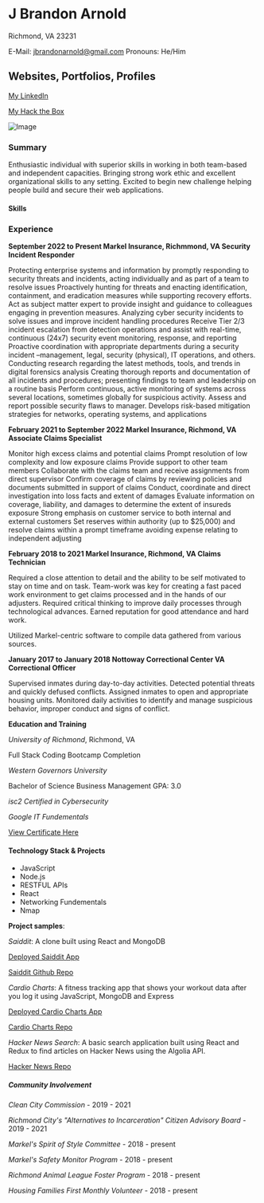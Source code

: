 # J Brandon Arnold

Richmond, VA 23231

E-Mail: jbrandonarnold@gmail.com
Pronouns: He/Him

## Websites, Portfolios, Profiles

[My LinkedIn](https://www.linkedin.com/in/james-brandon-arnold-46b1a964/)

[My Hack the Box](https://app.hackthebox.com/profile/374141)


![Image](https://tryhackme-badges.s3.amazonaws.com/jaybeeayyy.png)
### Summary

Enthusiastic individual with superior skills in working in both team-based and independent capacities. Bringing strong work ethic and excellent organizational skills to any setting. Excited to begin new challenge helping people build and secure their web applications.

#### Skills




### Experience

**September 2022 to Present
Markel Insurance, Richmmond, VA
Security Incident Responder**

Protecting enterprise systems and information by promptly responding to security threats and incidents, acting individually and as part of a team to resolve issues
Proactively hunting for threats and enacting identification, containment, and eradication measures while supporting recovery efforts.
Act as subject matter expert to provide insight and guidance to colleagues engaging in prevention measures.
Analyzing cyber security incidents to solve issues and improve incident handling procedures
Receive Tier 2/3 incident escalation from detection operations and assist with real-time, continuous (24x7) security event monitoring, response, and reporting
Proactive coordination with appropriate departments during a security incident –management, legal, security (physical), IT operations, and others.
Conducting research regarding the latest methods, tools, and trends in digital forensics analysis
Creating thorough reports and documentation of all incidents and procedures; presenting findings to team and leadership on a routine basis
Perform continuous, active monitoring of systems across several locations, sometimes globally for suspicious activity.
Assess and report possible security flaws to manager.
Develops risk-based mitigation strategies for networks, operating systems, and applications

**February 2021 to September 2022
Markel Insurance, Richmond, VA
Associate Claims Specialist**

Monitor high excess claims and potential claims
Prompt resolution of low complexity and low exposure claims 
Provide support to other team members
Collaborate with the claims team and receive assignments from direct supervisor
Confirm coverage of claims by reviewing policies and documents submitted in support of claims
Conduct, coordinate and direct investigation into loss facts and extent of damages
Evaluate information on coverage, liability, and damages to determine the extent of insureds exposure 
Strong emphasis on customer service to both internal and external customers 
Set reserves within authority (up to $25,000) and resolve claims within a prompt timeframe avoiding expense relating to independent adjusting


**February 2018 to 2021
Markel Insurance, Richmond, VA
Claims Technician**

Required a close attention to detail and the ability to be self motivated to stay on time and on task.
Team-work was key for creating a fast paced work environment to get claims processed and in the hands of our adjusters.
Required critical thinking to improve daily processes through technological advances.
Earned reputation for good attendance and hard work.

Utilized Markel-centric software to compile data gathered from various sources.

**January 2017 to January 2018
Nottoway Correctional Center VA
Correctional Officer**    

Supervised inmates during day-to-day activities.
Detected potential threats and quickly defused conflicts.
Assigned inmates to open and appropriate housing units.
Monitored daily activities to identify and manage suspicious behavior, improper conduct and signs of conflict.

**Education and Training**

_University of Richmond_, Richmond, VA

Full Stack Coding Bootcamp Completion  

_Western Governors University_

Bachelor of Science Business Management 
GPA: 3.0

_isc2 Certified in Cybersecurity_

_Google IT Fundementals_


[View Certificate Here](https://www.credly.com/badges/91d215bf-dfb4-4330-bde0-c66e2a88cc90)

#### Technology Stack & Projects

* JavaScript
* Node.js
* RESTFUL APIs
* React
* Networking Fundementals
* Nmap

**Project samples**:

*Saiddit*: A clone built using React and MongoDB

[Deployed Saiddit App](https://saiddit-app.herokuapp.com/)

[Saiddit Github Repo](https://github.com/Z-Camp/Final-Project-First/)

*Cardio Charts*: A fitness tracking app that shows your workout data after you log it using JavaScript, MongoDB and Express

[Deployed Cardio Charts App](https://safe-sea-39049.herokuapp.com/)

[Cardio Charts Repo](https://github.com/Z-Camp/Project-2)

*Hacker News Search*: A basic search application built using React and Redux to find articles on Hacker News using the Algolia API.

[Hacker News Repo](https://github.com/jbrandona119/Hacker-News-Search)

##### Community Involvement

_Clean City Commission_ - 2019 - 2021

_Richmond City's "Alternatives to Incarceration" Citizen Advisory Board_ - 2019 - 2021

_Markel's Spirit of Style Committee_ - 2018 - present

_Markel's Safety Monitor Program_ - 2018 - present

_Richmond Animal League Foster Program_ - 2018 - present

_Housing Families First Monthly Volunteer_ - 2018 - present
